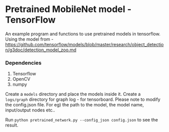 # Pretrained MobileNet model - TensorFlow

An example program and functions to use pretrained models in tensorflow. Using the model from - https://github.com/tensorflow/models/blob/master/research/object_detection/g3doc/detection_model_zoo.md


### Dependencies
1. Tensorflow
2. OpenCV
3. numpy

Create a `models` directory and place the models inside it.
Create a `logs/graph` directory for graph log - for tensorboard.
Please note to modify the config.json file. For eg) the path to the model, the model name, input/output nodes etc..

Run `python pretrained_network.py --config_json config.json` to see the result.



